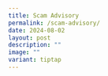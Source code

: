 ```yaml
---
title: Scam Advisory
permalink: /scam-advisory/
date: 2024-08-02
layout: post
description: ""
image: ""
variant: tiptap
---
```

